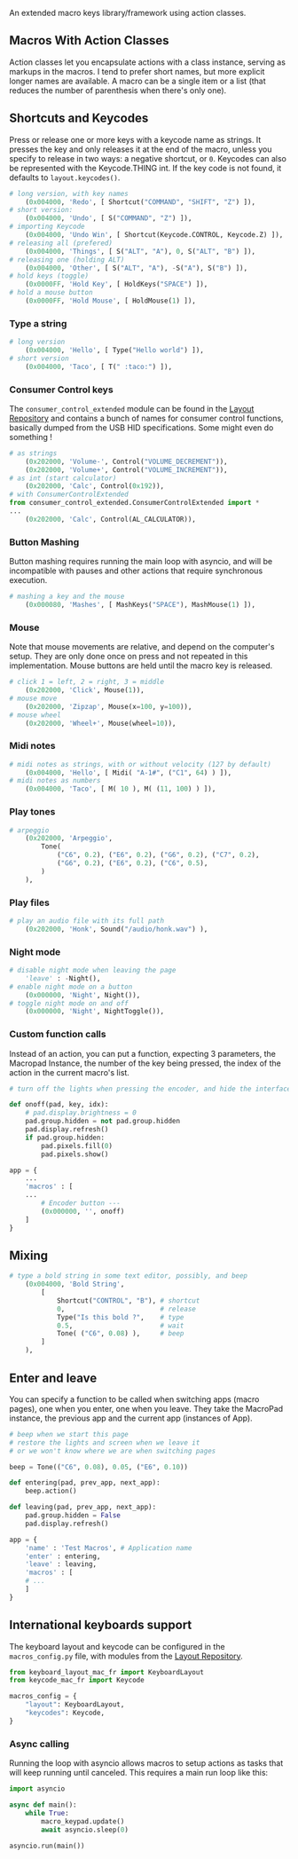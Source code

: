 An extended macro keys library/framework using action classes.

## Macros With Action Classes

Action classes let you encapsulate actions with a class instance, serving as markups in the macros. I tend to prefer short names, but more explicit longer names are available. A macro can be a single item or a list (that reduces the number of parenthesis when there's only one).

<!--
## Defining macros in the macros folder

### Base syntax (TBD)

### Advanced things (TBD)

### Low level things (TBD)
-->

## Shortcuts and Keycodes

Press or release one or more keys with a keycode name as strings. It presses the key and only releases it at the end of the macro, unless you specify to release in two ways: a negative shortcut, or `0`. Keycodes can also be represented with the Keycode.THING int. If the key code is not found, it defaults to `layout.keycodes()`.

```py
# long version, with key names
    (0x004000, 'Redo', [ Shortcut("COMMAND", "SHIFT", "Z") ]),
# short version:
    (0x004000, 'Undo', [ S("COMMAND", "Z") ]),
# importing Keycode
    (0x004000, 'Undo Win', [ Shortcut(Keycode.CONTROL, Keycode.Z) ]),
# releasing all (prefered)
    (0x004000, 'Things', [ S("ALT", "A"), 0, S("ALT", "B") ]),
# releasing one (holding ALT)
    (0x004000, 'Other', [ S("ALT", "A"), -S("A"), S("B") ]),
# hold keys (toggle)
    (0x0000FF, 'Hold Key', [ HoldKeys("SPACE") ]),
# hold a mouse button
    (0x0000FF, 'Hold Mouse', [ HoldMouse(1) ]),
```

### Type a string

```py
# long version
    (0x004000, 'Hello', [ Type("Hello world") ]),
# short version
    (0x004000, 'Taco', [ T(" :taco:") ]),
```

### Consumer Control keys

The `consumer_control_extended` module can be found in the [Layout Repository](https://github.com/Neradoc/Circuitpython_Keyboard_Layouts) and contains a bunch of names for consumer control functions, basically dumped from the USB HID specifications. Some might even do something !

```py
# as strings
    (0x202000, 'Volume-', Control("VOLUME_DECREMENT")),
    (0x202000, 'Volume+', Control("VOLUME_INCREMENT")),
# as int (start calculator)
    (0x202000, 'Calc', Control(0x192)),
# with ConsumerControlExtended
from consumer_control_extended.ConsumerControlExtended import *
...
    (0x202000, 'Calc', Control(AL_CALCULATOR)),
```

### Button Mashing

Button mashing requires running the main loop with asyncio, and will be incompatible with pauses and other actions that require synchronous execution.

```py
# mashing a key and the mouse
    (0x000080, 'Mashes', [ MashKeys("SPACE"), MashMouse(1) ]),
```


### Mouse

Note that mouse movements are relative, and depend on the computer's setup. They are only done once on press and not repeated in this implementation. Mouse buttons are held until the macro key is released.

```py
# click 1 = left, 2 = right, 3 = middle
    (0x202000, 'Click', Mouse(1)),
# mouse move
    (0x202000, 'Zipzap', Mouse(x=100, y=100)),
# mouse wheel
    (0x202000, 'Wheel+', Mouse(wheel=10)),
```

### Midi notes

```py
# midi notes as strings, with or without velocity (127 by default)
    (0x004000, 'Hello', [ Midi( "A-1#", ("C1", 64) ) ]),
# midi notes as numbers
    (0x004000, 'Taco', [ M( 10 ), M( (11, 100) ) ]),
```

### Play tones

```py
# arpeggio
    (0x202000, 'Arpeggio',
        Tone(
            ("C6", 0.2), ("E6", 0.2), ("G6", 0.2), ("C7", 0.2),
            ("G6", 0.2), ("E6", 0.2), ("C6", 0.5),
        )
    ),
```

### Play files

```py
# play an audio file with its full path
    (0x202000, 'Honk', Sound("/audio/honk.wav") ),
```

### Night mode

```py
# disable night mode when leaving the page
    'leave' : -Night(),
# enable night mode on a button
    (0x000000, 'Night', Night()),
# toggle night mode on and off
    (0x000000, 'Night', NightToggle()),
```

### Custom function calls

Instead of an action, you can put a function, expecting 3 parameters, the Macropad Instance, the number of the key being pressed, the index of the action in the current macro's list.

```py
# turn off the lights when pressing the encoder, and hide the interface

def onoff(pad, key, idx):
    # pad.display.brightness = 0
    pad.group.hidden = not pad.group.hidden
    pad.display.refresh()
    if pad.group.hidden:
        pad.pixels.fill(0)
        pad.pixels.show()

app = {
    ...
    'macros' : [
    ...
        # Encoder button ---
        (0x000000, '', onoff)
    ]
}
```

## Mixing

```py
# type a bold string in some text editor, possibly, and beep
    (0x004000, 'Bold String',
        [
            Shortcut("CONTROL", "B"), # shortcut
            0,                        # release
            Type("Is this bold ?",    # type
            0.5,                      # wait
            Tone( ("C6", 0.08) ),     # beep
        ]
    ),
```

## Enter and leave

You can specify a function to be called when switching apps (macro pages), one when you enter, one when you leave. They take the MacroPad instance, the previous app and the current app (instances of App).

```py
# beep when we start this page
# restore the lights and screen when we leave it
# or we won't know where we are when switching pages

beep = Tone(("C6", 0.08), 0.05, ("E6", 0.10))

def entering(pad, prev_app, next_app):
    beep.action()

def leaving(pad, prev_app, next_app):
    pad.group.hidden = False
    pad.display.refresh()

app = {
    'name' : 'Test Macros', # Application name
    'enter' : entering,
    'leave' : leaving,
    'macros' : [
    # ...
    ]
}
```

## International keyboards support

The keyboard layout and keycode can be configured in the `macros_config.py` file, with modules from the [Layout Repository](https://github.com/Neradoc/Circuitpython_Keyboard_Layouts).

```py
from keyboard_layout_mac_fr import KeyboardLayout
from keycode_mac_fr import Keycode

macros_config = {
	"layout": KeyboardLayout,
	"keycodes": Keycode,
}
```


### Async calling

Running the loop with asyncio allows macros to setup actions as tasks that will keep running until canceled. This requires a main run loop like this:

```py
import asyncio

async def main():
    while True:
        macro_keypad.update()
        await asyncio.sleep(0)

asyncio.run(main())
```


<!-- 
## Support for different types of keypads

The generic case in `driver_base`. (TBD)

### How to extend it for your keypad (TBD)

### Existing "drivers" for most cases (TBD)

#### Generic macropad and neopixels (TBD)

#### Generic I2C Neokeys and others (TBD)

#### Macropad (TBD)

#### Keybow (TBD)
 -->
